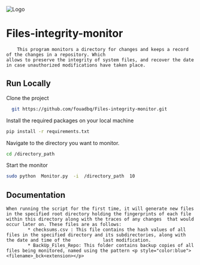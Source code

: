 ![Logo](https://user-images.githubusercontent.com/120426068/222900572-80ed8c60-7fdc-4f0c-a8d6-b733f61813b1.png)


# Files-integrity-monitor


        This program monitors a directory for changes and keeps a record of the changes in a repository. Which
    allows to preserve the integrity of system files, and recover the date in case unauthorized modifications have taken place.




## Run Locally

Clone the project

```bash
  git https://github.com/fouadbq/Files-integrity-monitor.git
```

Install the required packages on your local machine

```bash
pip install -r requirements.txt
```

 Navigate to the directory you want to monitor.


```bash
cd /directory_path
```

Start the monitor

```bash
sudo python  Monitor.py  -i  /directory_path  10
```


## Documentation

    When running the script for the first time, it will generate new files in the specified root directory holding the fingerprints of each file within this directory along with the traces of any changes  that would occur later on. These files are as follows:
            * checksums.csv : This file contains the hash values of all files in the specified directory and its subdirectories, along with the date and time of the            last modification.
            * BackUp_Files_Repo: This folder contains backup copies of all files being monitored, named using the pattern <p style="color:blue"><filename>_bck<extension></p> 

